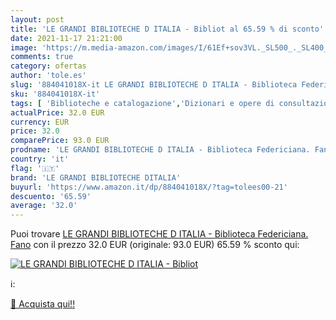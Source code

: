 ```yaml
---
layout: post
title: 'LE GRANDI BIBLIOTECHE D ITALIA - Bibliot al 65.59 % di sconto'
date: 2021-11-17 21:21:00
image: 'https://m.media-amazon.com/images/I/61Ef+sov3VL._SL500_._SL400_.jpg'
comments: true
category: ofertas
author: 'tole.es'
slug: '884041018X-it LE GRANDI BIBLIOTECHE D ITALIA - Biblioteca Federiciana. Fano'
sku: '884041018X-it'
tags: [ 'Biblioteche e catalogazione','Dizionari e opere di consultazione','Libri','le grandi biblioteche ditalia', ]
actualPrice: 32.0 EUR
currency: EUR
price: 32.0
comparePrice: 93.0 EUR
prodname: 'LE GRANDI BIBLIOTECHE D ITALIA - Biblioteca Federiciana. Fano'
country: 'it'
flag: '🇮🇹'
brand: 'LE GRANDI BIBLIOTECHE DITALIA'
buyurl: 'https://www.amazon.it/dp/884041018X/?tag=tolees00-21'
descuento: '65.59'
average: '32.0'
---
```


Puoi trovare [LE GRANDI BIBLIOTECHE D ITALIA - Biblioteca Federiciana. Fano](https://www.amazon.it/dp/884041018X/?tag=tolees00-21) con il prezzo 32.0 EUR (originale: 93.0 EUR) 65.59 % sconto qui:

[![LE GRANDI BIBLIOTECHE D ITALIA - Bibliot](https://m.media-amazon.com/images/I/61Ef+sov3VL._SL500_._SL400_.jpg)](https://www.amazon.it/dp/884041018X/?tag=tolees00-21)

ℹ️:


[🛒 Acquista qui!!](https://www.amazon.it/dp/884041018X/?tag=tolees00-21)
